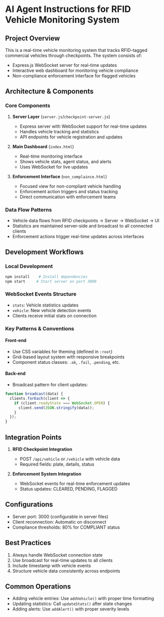 # AI Agent Instructions for RFID Vehicle Monitoring System

## Project Overview
This is a real-time vehicle monitoring system that tracks RFID-tagged commercial vehicles through checkpoints. The system consists of:
- Express.js WebSocket server for real-time updates
- Interactive web dashboard for monitoring vehicle compliance
- Non-compliance enforcement interface for flagged vehicles

## Architecture & Components

### Core Components
1. **Server Layer** (`server.js`/`checkpoint-server.js`)
   - Express server with WebSocket support for real-time updates
   - Handles vehicle tracking and statistics
   - API endpoints for vehicle registration and updates

2. **Main Dashboard** (`index.html`)
   - Real-time monitoring interface
   - Shows vehicle stats, agent status, and alerts
   - Uses WebSocket for live updates

3. **Enforcement Interface** (`non_complaince.html`)
   - Focused view for non-compliant vehicle handling
   - Enforcement action triggers and status tracking
   - Direct communication with enforcement teams

### Data Flow Patterns
- Vehicle data flows from RFID checkpoints → Server → WebSocket → UI
- Statistics are maintained server-side and broadcast to all connected clients
- Enforcement actions trigger real-time updates across interfaces

## Development Workflows

### Local Development
```bash
npm install    # Install dependencies
npm start     # Start server on port 3000
```

### WebSocket Events Structure
- `stats`: Vehicle statistics updates
- `vehicle`: New vehicle detection events
- Clients receive initial stats on connection

### Key Patterns & Conventions

#### Front-end
- Use CSS variables for theming (defined in `:root`)
- Grid-based layout system with responsive breakpoints
- Component status classes: `.ok`, `.fail`, `.pending`, etc.

#### Back-end
- Broadcast pattern for client updates:
```javascript
function broadcast(data) {
  clients.forEach(client => {
    if (client.readyState === WebSocket.OPEN) {
      client.send(JSON.stringify(data));
    }
  });
}
```

## Integration Points
1. **RFID Checkpoint Integration**
   - POST `/api/vehicle` or `/vehicle` with vehicle data
   - Required fields: plate, details, status

2. **Enforcement System Integration**
   - WebSocket events for real-time enforcement updates
   - Status updates: CLEARED, PENDING, FLAGGED

## Configurations
- Server port: 3000 (configurable in server files)
- Client reconnection: Automatic on disconnect
- Compliance thresholds: 80% for COMPLIANT status

## Best Practices
1. Always handle WebSocket connection state
2. Use broadcast for real-time updates to all clients
3. Include timestamp with vehicle events
4. Structure vehicle data consistently across endpoints

## Common Operations
- Adding vehicle entries: Use `addVehicle()` with proper time formatting
- Updating statistics: Call `updateStats()` after state changes
- Adding alerts: Use `addAlert()` with proper severity levels